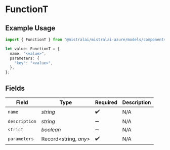 # FunctionT

## Example Usage

```typescript
import { FunctionT } from "@mistralai/mistralai-azure/models/components";

let value: FunctionT = {
  name: "<value>",
  parameters: {
    "key": "<value>",
  },
};
```

## Fields

| Field                 | Type                  | Required              | Description           |
| --------------------- | --------------------- | --------------------- | --------------------- |
| `name`                | *string*              | :heavy_check_mark:    | N/A                   |
| `description`         | *string*              | :heavy_minus_sign:    | N/A                   |
| `strict`              | *boolean*             | :heavy_minus_sign:    | N/A                   |
| `parameters`          | Record<string, *any*> | :heavy_check_mark:    | N/A                   |